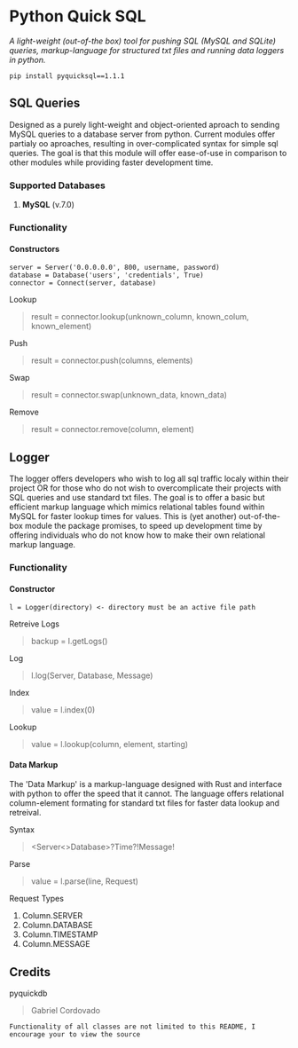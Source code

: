 # Python Quick SQL 
*A light-weight (out-of-the box) tool for pushing SQL (MySQL and SQLite) queries, markup-language for structured txt files and running data loggers in python.*

	pip install pyquicksql==1.1.1

## SQL Queries
Designed as a purely light-weight and object-oriented aproach to sending MySQL queries to a database server from python. Current modules offer partialy oo aproaches, resulting in over-complicated syntax for simple sql queries. The goal is that this module will offer ease-of-use in comparison to other modules while providing faster development time. 

### Supported Databases
	
1. __MySQL__ (v.7.0)

### Functionality

#### Constructors
	server = Server('0.0.0.0.0', 800, username, password)
	database = Database('users', 'credentials', True)
	connector = Connect(server, database)

Lookup
> result = connector.lookup(unknown_column, known_colum, known_element)

Push
> result = connector.push(columns, elements)

Swap
> result = connector.swap(unknown_data, known_data)

Remove
> result = connector.remove(column, element)

## Logger
The logger offers developers who wish to log all sql traffic localy within their project OR for those who do not wish to overcomplicate their projects with SQL queries and use standard txt files. The goal is to offer a basic but efficient markup language which mimics relational tables found within MySQL for faster lookup times for values. This is (yet another) out-of-the-box module the package promises, to speed up development time by offering individuals who do not know how to make their own relational markup language.

### Functionality

#### Constructor

	l = Logger(directory) <- directory must be an active file path
	
Retreive Logs
> backup = l.getLogs()

Log
> l.log(Server, Database, Message)

Index
> value = l.index(0)

Lookup
> value = l.lookup(column, element, starting)

#### Data Markup
The 'Data Markup' is a markup-language designed with Rust and interface with python to offer the speed that it cannot. The language offers relational column-element formating for standard txt files for faster data lookup and retreival.

Syntax
> <Server<>Database>?Time?!Message!

Parse
> value = l.parse(line, Request)

Request Types
1. Column.SERVER
2. Column.DATABASE
3. Column.TIMESTAMP
4. Column.MESSAGE
	
## Credits

pyquickdb
> Gabriel Cordovado

	Functionality of all classes are not limited to this README, I encourage your to view the source
